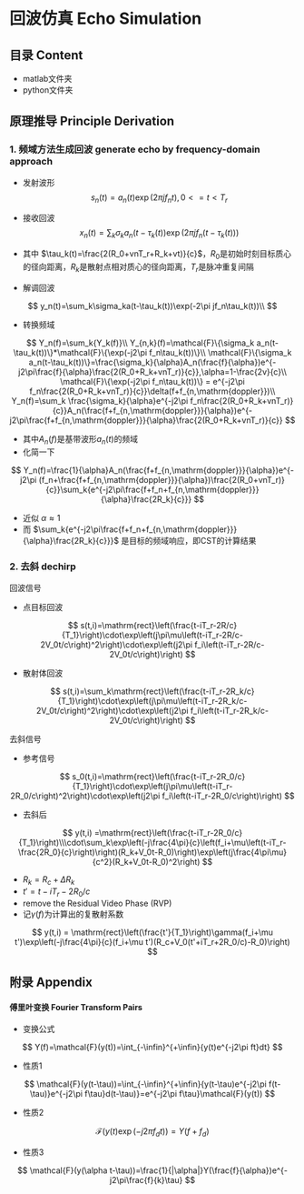# 回波仿真 Echo Simulation

## 目录 Content

* matlab文件夹
* python文件夹

## 原理推导 Principle Derivation

### 1. 频域方法生成回波 generate echo by frequency-domain approach

- 发射波形 
  $$
  s_n(t)=a_n(t)\exp(2\pi jf_nt),0<=t<T_r
  $$

- 接收回波 
  $$
  x_n(t)=\sum_k\sigma_k a_n(t-\tau_k(t))\exp(2\pi jf_n(t-\tau_k(t)))
  $$

- 其中 $\tau_k(t)=\frac{2(R_0+vnT_r+R_k+vt)}{c}$，$R_0$是初始时刻目标质心的径向距离，$R_k$是散射点相对质心的径向距离，$T_r$是脉冲重复间隔

- 解调回波

$$
y_n(t)=\sum_k\sigma_ka(t-\tau_k(t))\exp(-2\pi jf_n\tau_k(t))\\
$$

- 转换频域

$$
Y_n(f)=\sum_k{Y_k(f)}\\
Y_{n,k}(f)=\mathcal{F}\{\sigma_k a_n(t-\tau_k(t))\}*\mathcal{F}\{\exp(-j2\pi f_n\tau_k(t))\}\\
\mathcal{F}\{\sigma_k a_n(t-\tau_k(t))\}=\frac{\sigma_k}{\alpha}A_n(\frac{f}{\alpha})e^{-j2\pi\frac{f}{\alpha}\frac{2(R_0+R_k+vnT_r)}{c}},\alpha=1-\frac{2v}{c}\\
\mathcal{F}\{\exp(-j2\pi f_n\tau_k(t))\} = e^{-j2\pi f_n\frac{2(R_0+R_k+vnT_r)}{c}}\delta(f+f_{n,\mathrm{doppler}})\\
Y_n(f)=\sum_k \frac{\sigma_k}{\alpha}e^{-j2\pi f_n\frac{2(R_0+R_k+vnT_r)}{c}}A_n(\frac{f+f_{n,\mathrm{doppler}}}{\alpha})e^{-j2\pi\frac{f+f_{n,\mathrm{doppler}}}{\alpha}\frac{2(R_0+R_k+vnT_r)}{c}}
$$

- 其中$A_n(f)$是基带波形$a_n(t)$的频域
- 化简一下

$$
Y_n(f)=\frac{1}{\alpha}A_n(\frac{f+f_{n,\mathrm{doppler}}}{\alpha})e^{-j2\pi (f_n+\frac{f+f_{n,\mathrm{doppler}}}{\alpha})\frac{2(R_0+vnT_r)}{c}}\sum_k{e^{-j2\pi\frac{f+f_n+f_{n,\mathrm{doppler}}}{\alpha}\frac{2R_k}{c}}}
$$

- 近似 $\alpha\approx 1$
- 而 $\sum_k{e^{-j2\pi\frac{f+f_n+f_{n,\mathrm{doppler}}}{\alpha}\frac{2R_k}{c}}}$ 是目标的频域响应，即CST的计算结果

### 2. 去斜 dechirp

回波信号

- 点目标回波

$$
s(t,i)=\mathrm{rect}\left(\frac{t-iT_r-2R/c}{T_1}\right)\cdot\exp\left(j\pi\mu\left(t-iT_r-2R/c-2V_0t/c\right)^2\right)\cdot\exp\left(j2\pi f_i\left(t-iT_r-2R/c-2V_0t/c\right)\right)
$$

- 散射体回波

$$
s(t,i)=\sum_k\mathrm{rect}\left(\frac{t-iT_r-2R_k/c}{T_1}\right)\cdot\exp\left(j\pi\mu\left(t-iT_r-2R_k/c-2V_0t/c\right)^2\right)\cdot\exp\left(j2\pi f_i\left(t-iT_r-2R_k/c-2V_0t/c\right)\right)
$$

去斜信号

- 参考信号

$$
s_0(t,i)=\mathrm{rect}\left(\frac{t-iT_r-2R_0/c}{T_1}\right)\cdot\exp\left(j\pi\mu\left(t-iT_r-2R_0/c\right)^2\right)\cdot\exp\left(j2\pi f_i\left(t-iT_r-2R_0/c\right)\right)
$$

- 去斜后

$$
y(t,i) =\mathrm{rect}\left(\frac{t-iT_r-2R_0/c}{T_1}\right)\\\cdot\sum_k\exp\left(-j\frac{4\pi}{c}\left(f_i+\mu\left(t-iT_r-\frac{2R_0}{c}\right)\right)(R_k+V_0t-R_0)\right)\exp\left(j\frac{4\pi\mu}{c^2}(R_k+V_0t-R_0)^2\right)
$$

- $R_k=R_c+\Delta R_k$
- $t'=t-iT_r-2R_0/c$
- remove the Residual Video Phase (RVP)
- 记$\gamma(f)$为计算出的复散射系数

$$
y(t,i) = \mathrm{rect}\left(\frac{t'}{T_1}\right)\gamma(f_i+\mu t')\exp\left(-j\frac{4\pi}{c}(f_i+\mu t')(R_c+V_0(t'+iT_r+2R_0/c)-R_0)\right)
$$



## 附录 Appendix

#### 傅里叶变换 Fourier Transform Pairs

- 变换公式

$$
Y(f)=\mathcal{F}(y(t))=\int_{-\infin}^{+\infin}{y(t)e^{-j2\pi ft}dt}
$$

- 性质1

$$
\mathcal{F}(y(t-\tau))=\int_{-\infin}^{+\infin}{y(t-\tau)e^{-j2\pi f(t-\tau)}e^{-j2\pi f\tau}d(t-\tau)}=e^{-j2\pi f\tau}\mathcal{F}(y(t))
$$

- 性质2

$$
\mathcal{F}(y(t)\exp(-j2\pi f_d t))=Y(f+f_d)
$$

- 性质3

$$
\mathcal{F}(y(\alpha t-\tau))=\frac{1}{|\alpha|}Y(\frac{f}{\alpha})e^{-j2\pi\frac{f}{k}\tau}
$$

